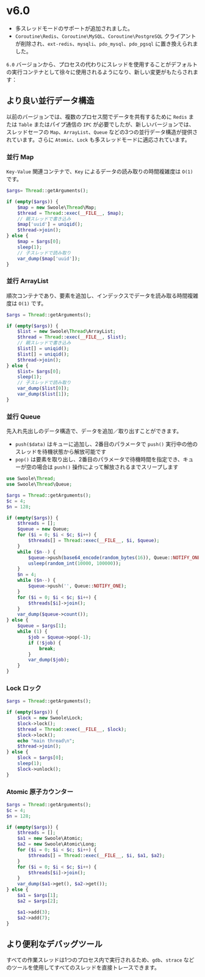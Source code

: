 # v6.0
- 多スレッドモードのサポートが追加されました。
- `Coroutine\Redis`、`Coroutine\MySQL`、`Coroutine\PostgreSQL` クライアントが削除され、`ext-redis`、`mysqli`、`pdo_mysql`、`pdo_pgsql` に置き換えられました。

`6.0` バージョンから、プロセスの代わりにスレッドを使用することがデフォルトの実行コンテナとして徐々に使用されるようになり、新しい変更がもたらされます：

## より良い並行データ構造

以前のバージョンでは、複数のプロセス間でデータを共有するために `Redis` または `Table` またはパイプ通信の `IPC` が必要でしたが、新しいバージョンでは、スレッドセーフの `Map`、`ArrayList`、`Queue` などの3つの並行データ構造が提供されています。さらに `Atomic`、`Lock` も多スレッドモードに適応されています。

### 並行 Map
`Key-Value` 関連コンテナで、`Key` によるデータの読み取りの時間複雑度は `O(1)` です。

```php
$args= Thread::getArguments();

if (empty($args)) {
    $map = new Swoole\Thread\Map;
    $thread = Thread::exec(__FILE__, $map);
    // 親スレッドで書き込み
    $map['uuid'] = uniqid();
    $thread->join();
} else {
    $map = $args[0];
    sleep(1);
    // 子スレッドで読み取り
    var_dump($map['uuid']);
}
```

### 並行 ArrayList
順次コンテナであり、要素を追加し、インデックスでデータを読み取る時間複雑度は `O(1)` です。

```php
$args = Thread::getArguments();

if (empty($args)) {
    $list = new Swoole\Thread\ArrayList;
    $thread = Thread::exec(__FILE__, $list);
    // 親スレッドで書き込み
    $list[] = uniqid();
    $list[] = uniqid();
    $thread->join();
} else {
    $list= $args[0];
    sleep(1);
    // 子スレッドで読み取り
    var_dump($list[0]);
    var_dump($list[1]);
}
```

### 並行 Queue
先入れ先出しのデータ構造で、データを追加／取り出すことができます。
- `push($data)` はキューに追加し、2番目のパラメータで `push()` 実行中の他のスレッドを待機状態から解放可能です
- `pop()` は要素を取り出し、2番目のパラメータで待機時間を指定でき、キューが空の場合は `push()` 操作によって解放されるまでスリープします

```php
use Swoole\Thread;
use Swoole\Thread\Queue;

$args = Thread::getArguments();
$c = 4;
$n = 128;

if (empty($args)) {
    $threads = [];
    $queue = new Queue;
    for ($i = 0; $i < $c; $i++) {
        $threads[] = Thread::exec(__FILE__, $i, $queue);
    }
    while ($n--) {
        $queue->push(base64_encode(random_bytes(16)), Queue::NOTIFY_ONE);
        usleep(random_int(10000, 100000));
    }
    $n = 4;
    while ($n--) {
        $queue->push('', Queue::NOTIFY_ONE);
    }
    for ($i = 0; $i < $c; $i++) {
        $threads[$i]->join();
    }
    var_dump($queue->count());
} else {
    $queue = $args[1];
    while (1) {
        $job = $queue->pop(-1);
        if (!$job) {
            break;
        }
        var_dump($job);
    }
}
```

### Lock ロック
```php
$args = Thread::getArguments();

if (empty($args)) {
    $lock = new Swoole\Lock;
    $lock->lock();
    $thread = Thread::exec(__FILE__, $lock);
    $lock->lock();
    echo "main thread\n";
    $thread->join();
} else {
    $lock = $args[0];
    sleep(1);
    $lock->unlock();
}
```

### Atomic 原子カウンター
```php
$args = Thread::getArguments();
$c = 4;
$n = 128;

if (empty($args)) {
    $threads = [];
    $a1 = new Swoole\Atomic;
    $a2 = new Swoole\Atomic\Long;
    for ($i = 0; $i < $c; $i++) {
        $threads[] = Thread::exec(__FILE__, $i, $a1, $a2);
    }
    for ($i = 0; $i < $c; $i++) {
        $threads[$i]->join();
    }
    var_dump($a1->get(), $a2->get());
} else {
    $a1 = $args[1];
    $a2 = $args[2];

    $a1->add(3);
    $a2->add(7);
}
```

## より便利なデバッグツール
すべての作業スレッドは1つのプロセス内で実行されるため、`gdb`、`strace` などのツールを使用してすべてのスレッドを直接トレースできます。
